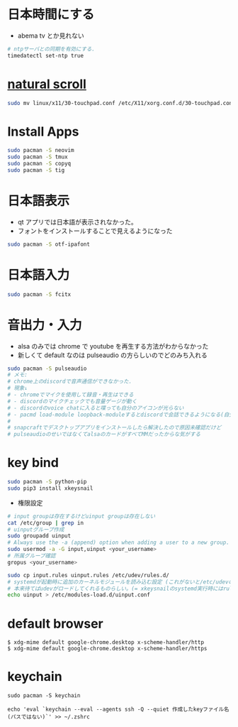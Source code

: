 # 日本時間にする

-   abema tv とか見れない

```sh
# ntpサーバとの同期を有効にする.
timedatectl set-ntp true
```

# [natural scroll](https://wiki.archlinux.org/index.php/Libinput)

```sh
sudo mv linux/x11/30-touchpad.conf /etc/X11/xorg.conf.d/30-touchpad.conf
```

# Install Apps

```sh
sudo pacman -S neovim
sudo pacman -S tmux
sudo pacman -S copyq
sudo pacman -S tig

```

# 日本語表示

-   qt アプリでは日本語が表示されなかった。
-   フォントをインストールすることで見えるようになった

```sh
sudo pacman -S otf-ipafont
```

# 日本語入力

```sh
sudo pacman -S fcitx
```

# 音出力・入力

-   alsa のみでは chrome で youtube を再生する方法がわからなかった
-   新しくて default なのは pulseaudio の方らしいのでどのみち入れる

```sh
sudo pacman -S pulseaudio
# メモ:
# chrome上のdiscordで音声通信ができなかった.
# 現象↓
# - chromeでマイクを使用して録音・再生はできる
# - discordのマイクチェックでも音量ゲージが動く
# - discordのvoice chatに入ると喋っても自分のアイコンが光らない
# - pacmd load-module loopback-moduleするとdiscordで会話できるようになる(自分の声がloopbackで聞こえるのがうざい)
#
# snapcraftでデスクトップアプリをインストールしたら解決したので原因未確認だけど
# pulseaudioのせいではなくてalsaのカードがすべてMMだったからな気がする

```

# key bind

```sh
sudo pacman -S python-pip
sudo pip3 install xkeysnail
```

-   権限設定

```sh
# input groupは存在するけどuinput groupは存在しない
cat /etc/group | grep in
# uinputグループ作成
sudo groupadd uinput
# Always use the -a (append) option when adding a user to a new group. If you omit the -a option, the user will be removed from any groups not listed after the -G option.
sudo usermod -a -G input,uinput <your_username>
# 所属グループ確認
gropus <your_username>

sudo cp input.rules uinput.rules /etc/udev/rules.d/
# systemdが起動時に追加のカーネルモジュールを読み込む設定 (これがないと/etc/udevの権限が反映されなかった)
# 本来待てばudevがロードしてくれるものらしい。(= xkeysnailのsystemd実行時にはrulesがロードされてない?)
echo uinput > /etc/modules-load.d/uinput.conf

```

# default browser

```
$ xdg-mime default google-chrome.desktop x-scheme-handler/http
$ xdg-mime default google-chrome.desktop x-scheme-handler/https
```

# keychain

```
sudo pacman -S keychain

echo 'eval `keychain --eval --agents ssh -Q --quiet 作成したkeyファイル名(パスではない)`' >> ~/.zshrc
```
